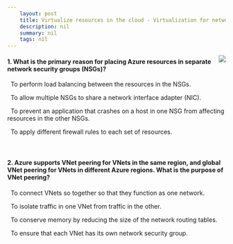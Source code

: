 ```yaml
---
    layout: post
    title: Virtualize resources in the cloud - Virtualization for networks
    description: nil
    summary: nil
    tags: nil
---
```



 <a target="_blank" href="https://docs.microsoft.com/en-us/learn/modules/cmu-virtualization/4-virtual-networks/"><i class="fas fa-external-link-alt"></i> </a>
 <img align="right" src="https://docs.microsoft.com/en-us/learn/achievements/cmu-cloud-admin/cmu-virtualization.svg">
####  1. What is the primary reason for placing Azure resources in separate network security groups (NSGs)?


<i class='far fa-square'></i> &nbsp;&nbsp;To perform load balancing between the resources in the NSGs.

<i class='far fa-square'></i> &nbsp;&nbsp;To allow multiple NSGs to share a network interface adapter (NIC).

<i class='far fa-square'></i> &nbsp;&nbsp;To prevent an application that crashes on a host in one NSG from affecting resources in the other NSGs.

<i class='fas fa-check-square' style='color: Dodgerblue;'></i> &nbsp;&nbsp;To apply different firewall rules to each set of resources.
<br />
<br />
<br />

####  2. Azure supports VNet peering for VNets in the same region, and global VNet peering for VNets in different Azure regions. What is the purpose of VNet peering?


<i class='fas fa-check-square' style='color: Dodgerblue;'></i> &nbsp;&nbsp;To connect VNets so together so that they function as one network.

<i class='far fa-square'></i> &nbsp;&nbsp;To isolate traffic in one VNet from traffic in the other.

<i class='far fa-square'></i> &nbsp;&nbsp;To conserve memory by reducing the size of the network routing tables.

<i class='far fa-square'></i> &nbsp;&nbsp;To ensure that each VNet has its own network security group.
<br />
<br />
<br />
